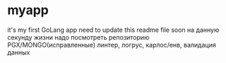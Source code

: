 # myapp
it's my first GoLang app
need to update this readme file soon
на данную секунду жизни надо посмотреть репозиторию PGX/MONGO(исправленные)
линтер, логрус, карлос/енв, валидация данных
